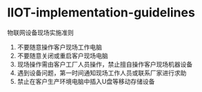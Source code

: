 # IIOT-implementation-guidelines 

物联网设备现场实施准则

1. 不要随意操作客户现场工作电脑
2. 不要随意关闭或重启客户现场电脑
3. 现场操作需由客户工厂人员操作，禁止擅自操作客户现场机器设备
4. 遇到设备问题，第一时间通知现场工作人员或联系厂家进行求助
5. 禁止在客户生产环境电脑中插入U盘等移动存储设备